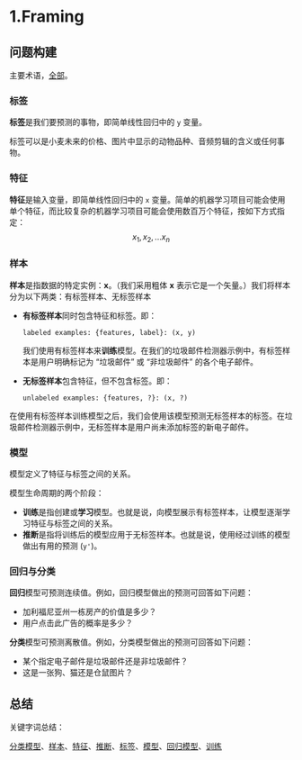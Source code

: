 # 1.Framing

## 问题构建

主要术语，[全部](https://developers.google.cn/machine-learning/glossary/)。

### 标签

**标签**是我们要预测的事物，即简单线性回归中的 `y` 变量。

标签可以是小麦未来的价格、图片中显示的动物品种、音频剪辑的含义或任何事物。

### 特征

**特征**是输入变量，即简单线性回归中的 `x` 变量。简单的机器学习项目可能会使用单个特征，而比较复杂的机器学习项目可能会使用数百万个特征，按如下方式指定：$$x_1, x_2, ... x_n$$

### 样本

**样本**是指数据的特定实例：**x**。（我们采用粗体 **x** 表示它是一个矢量。）我们将样本分为以下两类：有标签样本、无标签样本

*   **有标签样本**同时包含特征和标签。即：

    ```
    labeled examples: {features, label}: (x, y)
    ```

    我们使用有标签样本来**训练**模型。在我们的垃圾邮件检测器示例中，有标签样本是用户明确标记为 “垃圾邮件” 或 “非垃圾邮件” 的各个电子邮件。
*   **无标签样本**包含特征，但不包含标签。即：

    ```
    unlabeled examples: {features, ?}: (x, ?)
    ```

在使用有标签样本训练模型之后，我们会使用该模型预测无标签样本的标签。在垃圾邮件检测器示例中，无标签样本是用户尚未添加标签的新电子邮件。

### 模型

模型定义了特征与标签之间的关系。

模型生命周期的两个阶段：

* **训练**是指创建或**学习**模型。也就是说，向模型展示有标签样本，让模型逐渐学习特征与标签之间的关系。
* **推断**是指将训练后的模型应用于无标签样本。也就是说，使用经过训练的模型做出有用的预测 (`y'`)。

### 回归与分类

**回归**模型可预测连续值。例如，回归模型做出的预测可回答如下问题：

* 加利福尼亚州一栋房产的价值是多少？
* 用户点击此广告的概率是多少？

**分类**模型可预测离散值。例如，分类模型做出的预测可回答如下问题：

* 某个指定电子邮件是垃圾邮件还是非垃圾邮件？
* 这是一张狗、猫还是仓鼠图片？

## 总结

关键字词总结：

[分类模型](https://developers.google.cn/machine-learning/glossary#classification_model)、[样本](https://developers.google.cn/machine-learning/glossary#example)、[特征](https://developers.google.cn/machine-learning/glossary#feature)、[推断](https://developers.google.cn/machine-learning/glossary#inference)、[标签](https://developers.google.cn/machine-learning/glossary#label)、[模型](https://developers.google.cn/machine-learning/glossary#model)、[回归模型](https://developers.google.cn/machine-learning/glossary#regression_model)、[训练](https://developers.google.cn/machine-learning/glossary#training)
